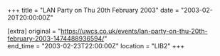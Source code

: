 +++
title = "LAN Party on Thu 20th February 2003"
date = "2003-02-20T20:00:00Z"

[extra]
original = "https://uwcs.co.uk/events/lan-party-on-thu-20th-february-2003-1474488936594/"    
end_time = "2003-02-23T22:00:00Z"
location = "LIB2"
+++



